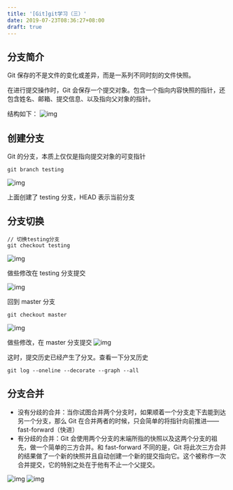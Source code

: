 ```yaml
---
title: '[Git]git学习（三）'
date: 2019-07-23T08:36:27+08:00
draft: true
---
```


## 分支简介

Git 保存的不是文件的变化或差异，而是一系列不同时刻的文件快照。

在进行提交操作时，Git 会保存一个提交对象。包含一个指向内容快照的指针，还包含姓名、邮箱、提交信息、以及指向父对象的指针。

结构如下：
![img](https://git-scm.com/book/en/v2/images/commit-and-tree.png)

## 创建分支

Git 的分支，本质上仅仅是指向提交对象的可变指针

```
git branch testing
```

![img](https://git-scm.com/book/en/v2/images/head-to-master.png)

上面创建了 testing 分支，HEAD 表示当前分支

## 分支切换

```
// 切换testing分支
git checkout testing
```

![img](https://git-scm.com/book/en/v2/images/head-to-testing.png)

做些修改在 testing 分支提交

![img](https://git-scm.com/book/en/v2/images/advance-testing.png)

回到 master 分支

```
git checkout master
```

![img](https://git-scm.com/book/en/v2/images/checkout-master.png)

做些修改，在 master 分支提交
![img](https://git-scm.com/book/en/v2/images/advance-master.png)

这时，提交历史已经产生了分叉。查看一下分叉历史

```
git log --oneline --decorate --graph --all
```

## 分支合并

- 没有分歧的合并：当你试图合并两个分支时，如果顺着一个分支走下去能到达另一个分支，那么 Git 在合并两者的时候，只会简单的将指针向前推进——fast-forward（快进）
- 有分歧的合并：Git 会使用两个分支的末端所指的快照以及这两个分支的祖先，做一个简单的三方合并。和 fast-forward 不同的是，Git 将此次三方合并的结果做了一个新的快照并且自动创建一个新的提交指向它。这个被称作一次合并提交，它的特别之处在于他有不止一个父提交。

![img](https://git-scm.com/book/en/v2/images/basic-merging-1.png)
![img](https://git-scm.com/book/en/v2/images/basic-merging-2.png)
